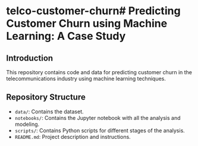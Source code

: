 # telco-customer-churn# Predicting Customer Churn using Machine Learning: A Case Study

## Introduction
This repository contains code and data for predicting customer churn in the telecommunications industry using machine learning techniques.

## Repository Structure
- `data/`: Contains the dataset.
- `notebooks/`: Contains the Jupyter notebook with all the analysis and modeling.
- `scripts/`: Contains Python scripts for different stages of the analysis.
- `README.md`: Project description and instructions.
